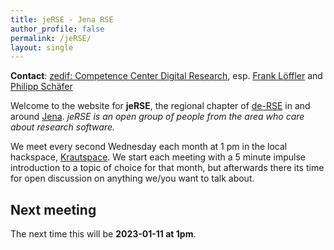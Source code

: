 ```yaml
---
title: jeRSE - Jena RSE
author_profile: false
permalink: /jeRSE/
layout: single
---
```


**Contact**: [zedif: Competence Center Digital Research](https://www.zedif.uni-jena.de/en/contact.html), esp. [Frank Löffler](https://www.zedif.uni-jena.de/en/team/frank-l%C3%B6ffler.html) and [Philipp Schäfer](https://www.zedif.uni-jena.de/en/team/philipp-sch%C3%A4fer.html)

Welcome to the website for **jeRSE**, the regional chapter of [de-RSE](https://de-rse.org) in and around [Jena](https://en.wikipedia.org/wiki/Jena).
_jeRSE is an open group of people from the area who care about research software._

We meet every second Wednesday each month at 1 pm in the local hackspace, [Krautspace](https://kraut.space/).
We start each meeting with a 5 minute impulse introduction to a topic of choice for that month, but afterwards there its time for open discussion on anything we/you want to talk about.

## Next meeting

The next time this will be **2023-01-11 at 1pm**.

